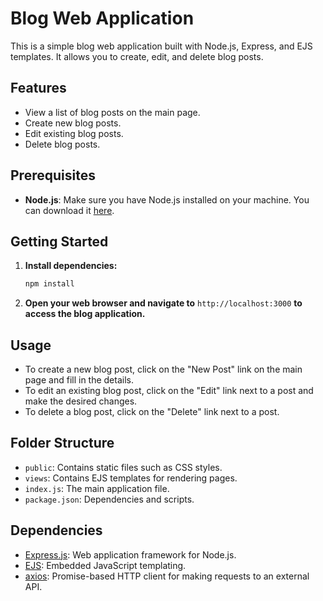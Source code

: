 # Blog Web Application

This is a simple blog web application built with Node.js, Express, and EJS templates. It allows you to create, edit, and delete blog posts.

## Features

- View a list of blog posts on the main page.
- Create new blog posts.
- Edit existing blog posts.
- Delete blog posts.

## Prerequisites

- **Node.js**: Make sure you have Node.js installed on your machine. You can download it [here](https://nodejs.org/).

## Getting Started

1. **Install dependencies:**

    ```bash
    npm install
    ```

4. **Open your web browser and navigate to** `http://localhost:3000` **to access the blog application.**

## Usage

- To create a new blog post, click on the "New Post" link on the main page and fill in the details.
- To edit an existing blog post, click on the "Edit" link next to a post and make the desired changes.
- To delete a blog post, click on the "Delete" link next to a post.

## Folder Structure

- `public`: Contains static files such as CSS styles.
- `views`: Contains EJS templates for rendering pages.
- `index.js`: The main application file.
- `package.json`: Dependencies and scripts.

## Dependencies

- [Express.js](https://expressjs.com/): Web application framework for Node.js.
- [EJS](https://ejs.co/): Embedded JavaScript templating.
- [axios](https://axios-http.com/): Promise-based HTTP client for making requests to an external API.

